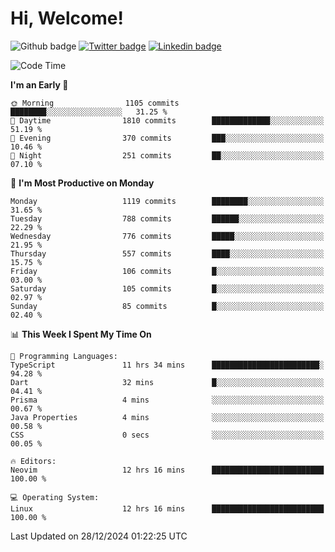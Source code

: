   # Hi, Welcome!
  ![Github badge](https://img.shields.io/github/followers/kraken-afk.svg?style=social&label=Follow&maxAge=2592000)
  [![Twitter badge](https://img.shields.io/badge/-Twitter-00acee?style=flat-square&logo=Twitter&logoColor=white)](https://twitter.com/trshppl)
  [![Linkedin badge](https://img.shields.io/badge/LinkedIn-0077B5?style=flat-square&logo=linkedin&logoColor=white)](https://www.linkedin.com/in/noveanrer)
<!--START_SECTION:waka-->
![Code Time](http://img.shields.io/badge/Code%20Time-567%20hrs%2021%20mins-blue)

**I'm an Early 🐤** 

```text
🌞 Morning                1105 commits        ████████░░░░░░░░░░░░░░░░░   31.25 % 
🌆 Daytime                1810 commits        █████████████░░░░░░░░░░░░   51.19 % 
🌃 Evening                370 commits         ███░░░░░░░░░░░░░░░░░░░░░░   10.46 % 
🌙 Night                  251 commits         ██░░░░░░░░░░░░░░░░░░░░░░░   07.10 % 
```
📅 **I'm Most Productive on Monday** 

```text
Monday                   1119 commits        ████████░░░░░░░░░░░░░░░░░   31.65 % 
Tuesday                  788 commits         ██████░░░░░░░░░░░░░░░░░░░   22.29 % 
Wednesday                776 commits         █████░░░░░░░░░░░░░░░░░░░░   21.95 % 
Thursday                 557 commits         ████░░░░░░░░░░░░░░░░░░░░░   15.75 % 
Friday                   106 commits         █░░░░░░░░░░░░░░░░░░░░░░░░   03.00 % 
Saturday                 105 commits         █░░░░░░░░░░░░░░░░░░░░░░░░   02.97 % 
Sunday                   85 commits          █░░░░░░░░░░░░░░░░░░░░░░░░   02.40 % 
```


📊 **This Week I Spent My Time On** 

```text
💬 Programming Languages: 
TypeScript               11 hrs 34 mins      ████████████████████████░   94.28 % 
Dart                     32 mins             █░░░░░░░░░░░░░░░░░░░░░░░░   04.41 % 
Prisma                   4 mins              ░░░░░░░░░░░░░░░░░░░░░░░░░   00.67 % 
Java Properties          4 mins              ░░░░░░░░░░░░░░░░░░░░░░░░░   00.58 % 
CSS                      0 secs              ░░░░░░░░░░░░░░░░░░░░░░░░░   00.05 % 

🔥 Editors: 
Neovim                   12 hrs 16 mins      █████████████████████████   100.00 % 

💻 Operating System: 
Linux                    12 hrs 16 mins      █████████████████████████   100.00 % 
```


 Last Updated on 28/12/2024 01:22:25 UTC
<!--END_SECTION:waka-->